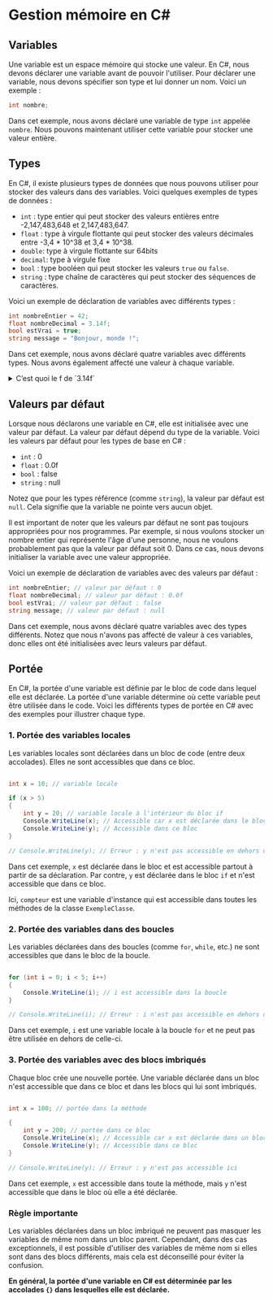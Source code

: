 # Gestion mémoire en C#

## Variables

Une variable est un espace mémoire qui stocke une valeur. En C#, nous devons déclarer une variable avant de pouvoir
l'utiliser. Pour déclarer une variable, nous devons spécifier son type et lui donner un nom. Voici un exemple :

```csharp
int nombre;
```

Dans cet exemple, nous avons déclaré une variable de type `int` appelée `nombre`. Nous pouvons maintenant utiliser cette
variable pour stocker une valeur entière.

## Types

En C#, il existe plusieurs types de données que nous pouvons utiliser pour stocker des valeurs dans des variables. Voici
quelques exemples de types de données :

* `int` : type entier qui peut stocker des valeurs entières entre -2,147,483,648 et 2,147,483,647.
* `float` : type à virgule flottante qui peut stocker des valeurs décimales entre -3,4 \* 10^38 et 3,4 \* 10^38.
* `double`: type à virgule flottante sur 64bits
* `decimal`: type à virgule fixe
* `bool` : type booléen qui peut stocker les valeurs `true` ou `false`.
* `string` : type chaîne de caractères qui peut stocker des séquences de caractères.

Voici un exemple de déclaration de variables avec différents types :

```csharp
int nombreEntier = 42;
float nombreDecimal = 3.14f;
bool estVrai = true;
string message = "Bonjour, monde !";
```

Dans cet exemple, nous avons déclaré quatre variables avec différents types. Nous avons également affecté une valeur à
chaque variable.

<details>
<summary>C’est quoi le f de `3.14f`</summary>

Sans mettre le 'f', le compilateur part du principe qu’un nombre à virgule est de type `double`. Le 'f' indique que c’est
un float.
Pour le decimal, le suffixe est `e`...

</details>

## Valeurs par défaut

Lorsque nous déclarons une variable en C#, elle est initialisée avec une valeur par défaut. La valeur par défaut dépend
du type de la variable. Voici les valeurs par défaut pour les types de base en C# :

* `int` : 0
* `float` : 0.0f
* `bool` : false
* `string` : null

Notez que pour les types référence (comme `string`), la valeur par défaut est `null`. Cela signifie que la variable ne
pointe vers aucun objet.

Il est important de noter que les valeurs par défaut ne sont pas toujours appropriées pour nos programmes. Par exemple,
si nous voulons stocker un nombre entier qui représente l'âge d'une personne, nous ne voulons probablement pas que la
valeur par défaut soit 0. Dans ce cas, nous devons initialiser la variable avec une valeur appropriée.

Voici un exemple de déclaration de variables avec des valeurs par défaut :

```csharp
int nombreEntier; // valeur par défaut : 0
float nombreDecimal; // valeur par défaut : 0.0f
bool estVrai; // valeur par défaut : false
string message; // valeur par défaut : null
```

Dans cet exemple, nous avons déclaré quatre variables avec des types différents. Notez que nous n'avons pas affecté de
valeur à ces variables, donc elles ont été initialisées avec leurs valeurs par défaut.

## Portée

En C#, la portée d'une variable est définie par le bloc de code dans lequel elle est déclarée. La portée d'une variable
détermine où cette variable peut être utilisée dans le code. Voici les différents types de portée en C# avec des
exemples pour illustrer chaque type.

### 1. **Portée des variables locales**

Les variables locales sont déclarées dans un bloc de code (entre deux accolades). Elles
ne sont accessibles que dans ce bloc.

```csharp

int x = 10; // variable locale

if (x > 5)
{
    int y = 20; // variable locale à l'intérieur du bloc if
    Console.WriteLine(x); // Accessible car x est déclarée dans le bloc parent
    Console.WriteLine(y); // Accessible dans ce bloc
}

// Console.WriteLine(y); // Erreur : y n'est pas accessible en dehors du bloc if

```

Dans cet exemple, `x` est déclarée dans le bloc et est accessible partout à partir de sa déclaration. Par contre,
`y` est déclarée dans le bloc `if` et n'est accessible que dans ce bloc.

Ici, `compteur` est une variable d'instance qui est accessible dans toutes les méthodes de la classe `ExempleClasse`.

### 2. **Portée des variables dans des boucles**

Les variables déclarées dans des boucles (comme `for`, `while`, etc.) ne sont accessibles que dans le bloc de la boucle.

```csharp

for (int i = 0; i < 5; i++)
{
    Console.WriteLine(i); // i est accessible dans la boucle
}

// Console.WriteLine(i); // Erreur : i n'est pas accessible en dehors de la boucle

```

Dans cet exemple, `i` est une variable locale à la boucle `for` et ne peut pas être utilisée en dehors de celle-ci.

### 3. **Portée des variables avec des blocs imbriqués**

Chaque bloc crée une nouvelle portée. Une variable déclarée dans un bloc n'est accessible que dans ce bloc et dans les
blocs qui lui sont imbriqués.

```csharp

int x = 100; // portée dans la méthode

{
    int y = 200; // portée dans ce bloc
    Console.WriteLine(x); // Accessible car x est déclarée dans un bloc parent
    Console.WriteLine(y); // Accessible dans ce bloc
}

// Console.WriteLine(y); // Erreur : y n'est pas accessible ici

```

Dans cet exemple, `x` est accessible dans toute la méthode, mais `y` n'est accessible que dans le bloc où elle a été
déclarée.

### Règle importante

Les variables déclarées dans un bloc imbriqué ne peuvent pas masquer les variables de même nom dans un bloc parent.
Cependant, dans des cas exceptionnels, il est possible d'utiliser des variables de même nom si elles sont dans des blocs
différents, mais cela est déconseillé pour éviter la confusion.

**En général, la portée d'une variable en C# est déterminée par les accolades `{}` dans lesquelles elle est déclarée.**

